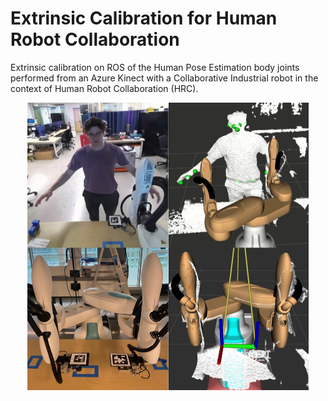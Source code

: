 # Extrinsic Calibration for Human Robot Collaboration
Extrinsic calibration on ROS of the Human Pose Estimation body joints performed from an Azure Kinect with a Collaborative Industrial robot in the context of Human Robot Collaboration (HRC).
<div align="center">
  <img src="viz.jpeg" alt="viz extrinsic calib" width="450" height="460">
</div>
